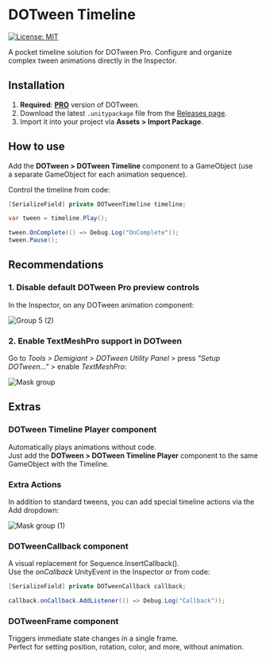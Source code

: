 # DOTween Timeline
[![License: MIT](https://img.shields.io/badge/License-MIT-brightgreen.svg)](LICENSE)

A pocket timeline solution for DOTween Pro. Configure and organize complex tween animations directly in the Inspector.

## Installation
1. **Required**: [**PRO**](https://dotween.demigiant.com/pro.php) version of DOTween.
2. Download the latest ```.unitypackage``` file from the [Releases page](https://github.com/medvejut/dotween-timeline/releases).
3. Import it into your project via **Assets > Import Package**.

## How to use
Add the **DOTween > DOTween Timeline** component to a GameObject (use a separate GameObject for each animation sequence).

Control the timeline from code:

```c#
[SerializeField] private DOTweenTimeline timeline;

var tween = timeline.Play();

tween.OnComplete(() => Debug.Log("OnComplete"));
tween.Pause();
```
## Recommendations

### 1. Disable default DOTween Pro preview controls
In the Inspector, on any DOTween animation component:

![Group 5 (2)](https://github.com/user-attachments/assets/e8e3c39e-a1b0-4d4a-bd2d-de2af567eca7)

### 2. Enable TextMeshPro support in DOTween
Go to _Tools > Demigiant > DOTween Utility Panel_ > press _"Setup DOTween..."_ > enable _TextMeshPro_:

![Mask group](https://github.com/user-attachments/assets/1674e9e9-ac6c-4b73-a278-37a548806a23)

## Extras
### DOTween Timeline Player component
Automatically plays animations without code.\
Just add the **DOTween > DOTween Timeline Player** component to the same GameObject with the Timeline.

### Extra Actions
In addition to standard tweens, you can add special timeline actions via the Add dropdown:

![Mask group (1)](https://github.com/user-attachments/assets/dc48d249-56f2-41cb-8259-b6aa8db3e46e)

### DOTweenCallback component
A visual replacement for Sequence.InsertCallback().\
Use the _onCallback_ UnityEvent in the Inspector or from code:
```c#
[SerializeField] private DOTweenCallback callback;

callback.onCallback.AddListener(() => Debug.Log("Callback"));
```

### DOTweenFrame component
Triggers immediate state changes in a single frame.\
Perfect for setting position, rotation, color, and more, without animation.
